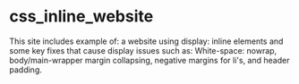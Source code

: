 # css_inline_website
This site includes example of: a website using display: inline elements and some key fixes that cause display issues such as: White-space: nowrap, body/main-wrapper margin collapsing, negative margins for li's, and header padding.
